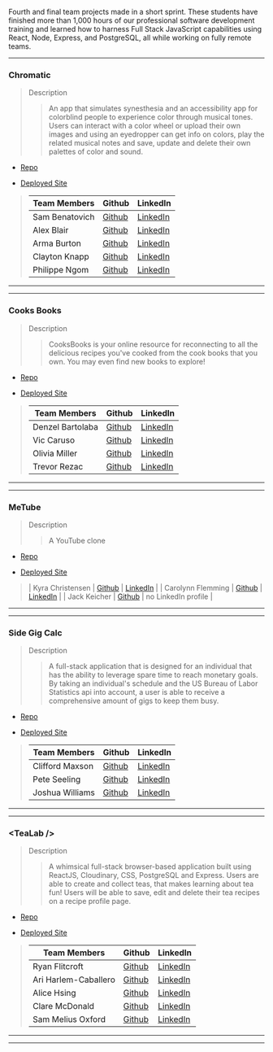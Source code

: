 <!-- # Alchemy Class Projects - November 2021 Cohort -->
<!--STUDENT NAMES & INFO are at bottom of file in a comment for easy cut and paste -->
<!-- ## Final Projects -->

Fourth and final team projects made in a short sprint. These students have finished more than 1,000 hours of our professional software development training and learned how to harness Full Stack JavaScript capabilities using React, Node, Express, and PostgreSQL, all while working on fully remote teams.
___


### Chromatic

> Description 
>>An app that simulates synesthesia and an accessibility app for colorblind people to experience color through musical tones. Users can interact with a color wheel or upload their own images and using an eyedropper can get info on colors, play the related musical notes and save, update and delete their own palettes of color and sound.

* [Repo](https://github.com/synesthesia-app)

* [Deployed Site](https://github.com/AlchemyTeaLab)

>| Team Members  | Github  | LinkedIn  |
>|---|---|---|
>| Sam Benatovich | [Github](https://github.com/Benatovich)  |  [LinkedIn](https://www.linkedin.com/in/sam-benatovich)  |
>| Alex Blair | [Github](https://github.com/alex-i-blair)   | [LinkedIn](https://www.linkedin.com/in/alex-blair-a72a10ab/)   |
>| Arma Burton | [Github](https://github.com/armaBurton)   | [LinkedIn](https://www.linkedin.com/in/arma-burton/)   |
>| Clayton Knapp |  [Github](https://github.com/clayton-knapp)  |  [LinkedIn](https://www.linkedin.com/in/clayton-knapp/)  |
>| Philippe Ngom |  [Github](https://github.com/philngom)  |  [LinkedIn](https://www.linkedin.com/in/philippe-ngom-134113102/)  |

___
___

### Cooks Books

> Description 
>>CooksBooks is your online resource for reconnecting to all the delicious recipes you've cooked from the cook books that you own. You may even find new books to explore!

* [Repo]()

* [Deployed Site]()

>| Team Members  | Github  | LinkedIn  |
>|---|---|---|
>| Denzel Bartolaba | [Github](https://github.com/xDenzelB)  |  [LinkedIn](https://www.linkedin.com/in/denzel-bartolaba-45a322b5/)  |
>| Vic Caruso |  [Github](https://github.com/viccaruso)  |  [LinkedIn](https://www.linkedin.com/in/viccaruso/)  |
>| Olivia Miller |  [Github](https://github.com/oliviaamiller)  |  [LinkedIn](https://www.linkedin.com/in/olivia-miller-8087141b5)  |
>| Trevor Rezac |  [Github](https://github.com/Trevor-Rezac)  |  [LinkedIn](https://www.linkedin.com/in/trevor-rezac-a14840124)  |

___
___

### MeTube

> Description 
>> A YouTube clone

* [Repo](https://github.com/TeamPossible/Metube-frontend)

* [Deployed Site](https://heartfelt-chaja-495e99.netlify.app/)

>| Kyra Christensen |  [Github](https://github.com/Kyra-christensen)  |  [LinkedIn](https://www.linkedin.com/in/kyra-christensen)  |
>| Carolynn Flemming | [Github](https://github.com/CarolynnFleming)  |  [LinkedIn](https://www.linkedin.com/in/carolynnfeming/)  |
>| Jack Keicher | [Github](https://github.com/cadillacjack42)   | no LinkedIn profile   |
___
___ 

### Side Gig Calc

> Description 
>>A full-stack application that is designed for an individual that has the ability to leverage spare time to reach monetary goals. By taking an individual's schedule and the US Bureau of Labor Statistics api into account, a user is able to receive a comprehensive amount of gigs to keep them busy. 

* [Repo](https://github.com/Side-Gig-App)

* [Deployed Site](https://spiffy-sunflower-dadf5b.netlify.app/)

>| Team Members  | Github  | LinkedIn  |
>|---|---|---|
>| Clifford Maxson |  [Github](https://github.com/Cliffmax85)  |  [LinkedIn](https://www.linkedin.com/in/clifford-maxson-a77a10ab/)  |
>| Pete Seeling | [Github](https://github.com/PeteSeeling)  |  [LinkedIn](https://www.linkedin.com/in/pete-seeling-014040231/)  |
>| Joshua Williams | [Github](https://github.com/joshua360x)  |  [LinkedIn](https://www.linkedin.com/in/joshua-williams22/)  |

___
___

### \<TeaLab \/\>

> Description 
>>A whimsical full-stack browser-based application built using ReactJS, Cloudinary, CSS, PostgreSQL and Express. Users are able to create and collect teas, that makes learning about tea fun! Users will be able to save, edit and delete their tea recipes on a recipe profile page.

* [Repo](https://github.com/AlchemyTeaLab)

* [Deployed Site](https://tea-lab.netlify.app/)

>| Team Members  | Github  | LinkedIn  |
>|---|---|---|
>| Ryan Flitcroft | [Github](https://github.com/ryanflitcroft)  |  [LinkedIn](https://www.linkedin.com/in/ryanflitcroft/)  |
>| Ari Harlem-Caballero |  [Github](https://github.com/ari-harlem-caballero)  |  [LinkedIn](https://www.linkedin.com/in/ari-harlem-caballero/)  |
>| Alice Hsing | [Github](https://github.com/alicehsing)   | [LinkedIn](https://www.linkedin.com/in/alice-hsing-94603315/)   |
>| Clare McDonald | [Github](https://github.com/ClareMcDonald)   | [LinkedIn](https://www.linkedin.com/in/clare-s-mcdonald/)   |
>| Sam Melius Oxford |  [Github](https://github.com/Sam-Melius)  |  [LinkedIn](https://www.linkedin.com/in/sam-melius-oxford/)  |
___
___


